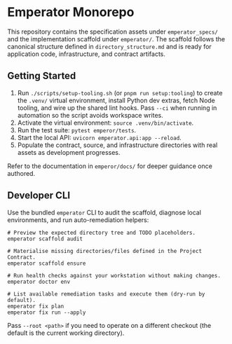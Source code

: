 # Emperator Monorepo

This repository contains the specification assets under `emperator_specs/` and the implementation scaffold under `emperator/`. The scaffold follows the canonical structure defined in `directory_structure.md` and is ready for application code, infrastructure, and contract artifacts.

## Getting Started

1. Run `./scripts/setup-tooling.sh` (or `pnpm run setup:tooling`) to create the `.venv/` virtual environment, install Python dev extras, fetch Node tooling, and wire up the shared lint hooks. Pass `--ci` when running in automation so the script avoids workspace writes.
2. Activate the virtual environment: `source .venv/bin/activate`.
3. Run the test suite: `pytest emperor/tests`.
4. Start the local API: `uvicorn emperator.api:app --reload`.
5. Populate the contract, source, and infrastructure directories with real assets as development progresses.

Refer to the documentation in `emperor/docs/` for deeper guidance once authored.

## Developer CLI

Use the bundled `emperator` CLI to audit the scaffold, diagnose local environments, and run auto-remediation helpers:

```
# Preview the expected directory tree and TODO placeholders.
emperator scaffold audit

# Materialise missing directories/files defined in the Project Contract.
emperator scaffold ensure

# Run health checks against your workstation without making changes.
emperator doctor env

# List available remediation tasks and execute them (dry-run by default).
emperator fix plan
emperator fix run --apply
```

Pass `--root <path>` if you need to operate on a different checkout (the default is the current working directory).

